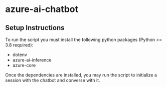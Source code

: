 # azure-ai-chatbot

## Setup Instructions

To run the script you must install the following python packages (Python >= 3.8 required):
<ul>
    <li>dotenv</li>
    <li>azure-ai-inference</li>
    <li>azure-core</li>
</ul>

Once the dependencies are installed, you may run the script to initialize a session 
with the chatbot and converse with it.